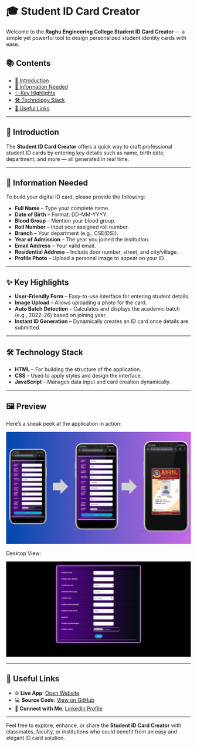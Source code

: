 # 🎓 Student ID Card Creator

Welcome to the **Raghu Engineering College Student ID Card Creator** — a simple yet powerful tool to design personalized student identity cards with ease.

## 📚 Contents
- [🎯 Introduction](#introduction)
- [📝 Information Needed](#information-needed)
- [✨ Key Highlights](#key-highlights)
- [🛠️ Technology Stack](#technology-stack)
- [📌 Useful Links](#useful-links)

---

## 🎯 Introduction

The **Student ID Card Creator** offers a quick way to craft professional student ID cards by entering key details such as name, birth date, department, and more — all generated in real time.

---

## 📝 Information Needed

To build your digital ID card, please provide the following:

- **Full Name** – Type your complete name.
- **Date of Birth** – Format: DD-MM-YYYY.
- **Blood Group** – Mention your blood group.
- **Roll Number** – Input your assigned roll number.
- **Branch** – Your department (e.g., CSE(DS)).
- **Year of Admission** – The year you joined the institution.
- **Email Address** – Your valid email.
- **Residential Address** – Include door number, street, and city/village.
- **Profile Photo** – Upload a personal image to appear on your ID.

---

## ✨ Key Highlights

- **User-Friendly Form** – Easy-to-use interface for entering student details.
- **Image Upload** – Allows uploading a photo for the card.
- **Auto Batch Detection** – Calculates and displays the academic batch (e.g., 2022–26) based on joining year.
- **Instant ID Generation** – Dynamically creates an ID card once details are submitted.

---

## 🛠️ Technology Stack

- **HTML** – For building the structure of the application.
- **CSS** – Used to apply styles and design the interface.
- **JavaScript** – Manages data input and card creation dynamically.

---

## 🖼️ Preview

Here’s a sneak peek at the application in action:

![Demo](https://github.com/sasi-upparapalli/IDCard-Generator/blob/a1adc0f515835119258c78ead216de1659a203fc/Extra/demo.gif)

Desktop View:

![Desktop](https://github.com/sasi-upparapalli/IDCard-Generator/blob/f4516a1a2facea59fcd386a0c0fd0b28e54a10fa/Extra/desk1.png)

---

## 📌 Useful Links

- 🌐 **Live App**: [Open Website](https://sasi-upparapalli.github.io/IDCard-Generator/)
- 💻 **Source Code**: [View on GitHub](https://github.com/sasi-upparapalli/IDCard-Generator.git)
- 🤝 **Connect with Me**: [LinkedIn Profile](https://www.linkedin.com/in/doondi)

---

Feel free to explore, enhance, or share the **Student ID Card Creator** with classmates, faculty, or institutions who could benefit from an easy and elegant ID card solution.
